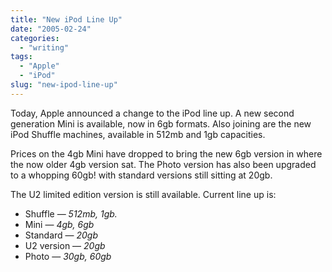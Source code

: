 ```yaml
---
title: "New iPod Line Up"
date: "2005-02-24"
categories:
  - "writing"
tags:
  - "Apple"
  - "iPod"
slug: "new-ipod-line-up"
---
```


Today, Apple announced a change to the iPod line up. A new second generation Mini is available, now in 6gb formats. Also joining are the new iPod Shuffle machines, available in 512mb and 1gb capacities.

Prices on the 4gb Mini have dropped to bring the new 6gb version in where the now older 4gb version sat. The Photo version has also been upgraded to a whopping 60gb! with standard versions still sitting at 20gb.

The U2 limited edition version is still available. Current line up is:

- Shuffle — _512mb, 1gb._
- Mini — _4gb, 6gb_
- Standard — _20gb_
- U2 version — _20gb_
- Photo — _30gb, 60gb_
